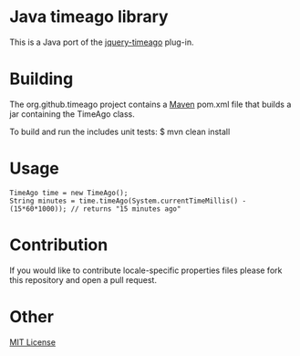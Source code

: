 Java timeago library
=====
This is a Java port of the [jquery-timeago](https://github.com/rmm5t/jquery-timeago) plug-in.

Building
====
The org.github.timeago project contains a [Maven](http://maven.apache.org/) pom.xml file that builds a jar containing the TimeAgo class.

To build and run the includes unit tests:
    $ mvn clean install

Usage
=====
    TimeAgo time = new TimeAgo();
    String minutes = time.timeAgo(System.currentTimeMillis() - (15*60*1000)); // returns "15 minutes ago"
Contribution
=====
If you would like to contribute locale-specific properties files please fork this repository and open a pull request.

Other
=====
[MIT License](http://www.opensource.org/licenses/mit-license.html)